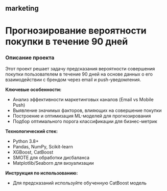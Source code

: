 ## marketing
# Прогнозирование вероятности покупки в течение 90 дней

### Описание проекта

Этот проект решает задачу предсказания вероятности совершения покупки пользователем в течение 90 дней на основе данных о его взаимодействии с брендом через email и push-уведомления. 

**Ключевые особенности:**
- Анализ эффективности маркетинговых каналов (Email vs Mobile Push)
- Выявление значимых факторов, влияющих на совершение покупки
- Построение и оптимизация ML-моделей для прогнозирования
- Подбор оптимального порога классификации для бизнес-метрик

**Технологический стек:**
- Python 3.8+
- Pandas, NumPy, Scikit-learn
- XGBoost, CatBoost
- SMOTE для обработки дисбаланса
- Matplotlib/Seaborn для визуализации

**Инструкция по использованию:**
- Для предсказаний используйте обученную CatBoost модель
